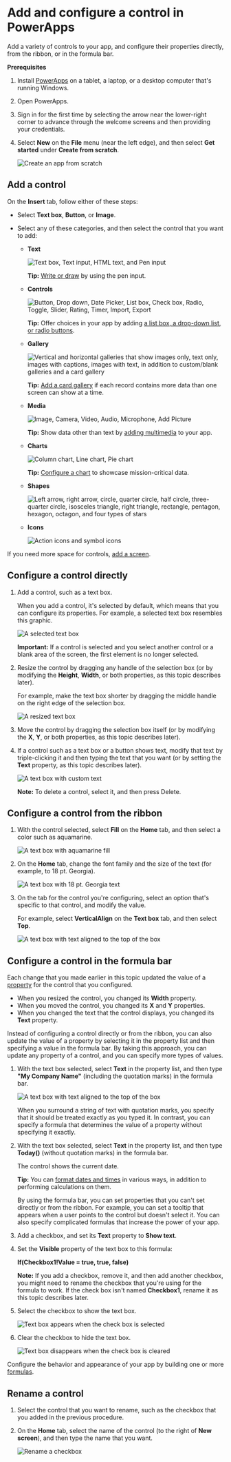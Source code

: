 <properties
	pageTitle="Add and configure a control | Microsoft PowerApps"
	description="Step-by-step instructions for adding and configuring controls directly, from the ribbon, or in the formula bar."
	services=""
	suite="powerapps"
	documentationCenter="na"
	authors="AFTOwen"
	manager="dwrede"
	editor=""
	tags=""/>

<tags
   ms.service="powerapps"
   ms.devlang="na"
   ms.topic="article"
   ms.tgt_pltfrm="na"
   ms.workload="na"
   ms.date="01/28/2015"
   ms.author="anneta"/>

# Add and configure a control in PowerApps #

Add a variety of controls to your app, and configure their properties directly, from the ribbon, or in the formula bar.

**Prerequisites**
1. Install [PowerApps](http://aka.ms/powerappsinstall) on a tablet, a laptop, or a desktop computer that's running Windows.  
1. Open PowerApps.  
1. Sign in for the first time by selecting the arrow near the lower-right corner to advance through the welcome screens and then providing your credentials.
1. Select **New** on the **File** menu (near the left edge), and then select **Get started** under **Create from scratch**.

	![Create an app from scratch](./media/add-configure-controls/blank-app.png)


## Add a control ##
On the **Insert** tab, follow either of these steps:

- Select **Text box**, **Button**, or **Image**.
- Select any of these categories, and then select the control that you want to add:

	- **Text**

		![Text box, Text input, HTML text, and Pen input](./media/add-configure-controls/text-category.png)

		**Tip:** [Write or draw](add-images-pictures-audio-video.md#write-or-draw-in-the-app) by using the pen input.

	- **Controls**

		![Button, Drop down, Date Picker, List box, Check box, Radio, Toggle, Slider, Rating, Timer, Import, Export](./media/add-configure-controls/controls-category.png)

		**Tip:** Offer choices in your app by adding [a list box, a drop-down list, or radio buttons](add-list-box-drop-down-list-radio-button).

	- **Gallery**

		![Vertical and horizontal galleries that show images only, text only, images with captions, images with text, in addition to custom/blank galleries and a card gallery](./media/add-configure-controls/gallery-category.png)

		**Tip:** [Add a card gallery](create-card-gallery.md) if each record contains more data than one screen can show at a time.

	- **Media**

		![Image, Camera, Video, Audio, Microphone, Add Picture](./media/add-configure-controls/media-category.png)

		**Tip:** Show data other than text by [adding multimedia](add-images-pictures-audio-video.md) to your app.

	- **Charts**

		![Column chart, Line chart, Pie chart](./media/add-configure-controls/chart-category.png)

		**Tip:** [Configure a chart](add-images-pictures-audio-video.md) to showcase mission-critical data.

	- **Shapes**

		![Left arrow, right arrow, circle, quarter circle, half circle, three-quarter circle, isosceles triangle, right triangle, rectangle, pentagon, hexagon, octagon, and four types of stars ](./media/add-configure-controls/shapes-category.png)

	- **Icons**

		![Action icons and symbol icons](./media/add-configure-controls/icon-category.png)

If you need more space for controls, [add a screen](add-screen-context-variables.md).

## Configure a control directly ##
1. Add a control, such as a text box.

	When you add a control, it's selected by default, which means that you can configure its properties. For example, a selected text box resembles this graphic.

	![A selected text box](./media/add-configure-controls/selected-text-box.png)

	**Important:** If a control is selected and you select another control or a blank area of the screen, the first element is no longer selected.

1. Resize the control by dragging any handle of the selection box (or by modifying the **Height**, **Width**, or both properties, as this topic describes later).

	For example, make the text box shorter by dragging the middle handle on the right edge of the selection box.

	![A resized text box](./media/add-configure-controls/shorter-text-box.png)

1. Move the control by dragging the selection box itself (or by modifying the **X**, **Y**, or both properties, as this topic describes later).

1. If a control such as a text box or a button shows text, modify that text by triple-clicking it and then typing the text that you want (or by setting the **Text** property, as this topic describes later).

	![A text box with custom text](./media/add-configure-controls/change-text-directly.png)

	**Note:** To delete a control, select it, and then press Delete.

## Configure a control from the ribbon ##

1. With the control selected, select **Fill** on the **Home** tab, and then select a color such as aquamarine.

	![A text box with aquamarine fill](./media/add-configure-controls/change-fill.png)

1. On the **Home** tab, change the font family and the size of the text (for example, to 18 pt. Georgia).

	![A text box with 18 pt. Georgia text](./media/add-configure-controls/change-font.png)

1. On the tab for the control you're configuring, select an option that's specific to that control, and modify the value.

	For example, select **VerticalAlign** on the **Text box** tab, and then select **Top**.

	![A text box with text aligned to the top of the box](./media/add-configure-controls/change-align.png)

## Configure a control in the formula bar ##
Each change that you made earlier in this topic updated the value of a [property](reference-properties.md) for the control that you configured.

- When you resized the control, you changed its **Width** property.
- When you moved the control, you changed its **X** and **Y** properties.
- When you changed the text that the control displays, you changed its **Text** property.

Instead of configuring a control directly or from the ribbon, you can also update the value of a property by selecting it in the property list and then specifying a value in the formula bar. By taking this approach, you can update any property of a control, and you can specify more types of values.

1. With the text box selected, select **Text** in the property list, and then type **"My Company Name"** (including the quotation marks) in the formula bar.

	![A text box with text aligned to the top of the box](./media/add-configure-controls/text-literal.png)

	When you surround a string of text with quotation marks, you specify that it should be treated exactly as you typed it. In contrast, you can specify a formula that determines the value of a property without specifying it exactly.

1. With the text box selected, select **Text** in the property list, and then type **Today()** (without quotation marks) in the formula bar.

	The control shows the current date.

	**Tip:** You can [format dates and times](show-text-dates-times.md) in various ways, in addition to performing calculations on them.

	By using the formula bar, you can set properties that you can't set directly or from the ribbon. For example, you can set a tooltip that appears when a user points to the control but doesn't select it. You can also specify complicated formulas that increase the power of your app.

1. Add a checkbox, and set its **Text** property to **Show text**.

1. Set the **Visible** property of the text box to this formula:

	**If(Checkbox1!Value = true, true, false)**

	**Note:** If you add a checkbox, remove it, and then add another checkbox, you might need to rename the checkbox that you're using for the formula to work. If the check box isn't named **Checkbox1**, rename it as this topic describes later.

1. Select the checkbox to show the text box.

	![Text box appears when the check box is selected](./media/add-configure-controls/show-text.png)

1. Clear the checkbox to hide the text box.

	![Text box disappears when the check box is cleared](./media/add-configure-controls/hide-text.png)

Configure the behavior and appearance of your app by building one or more [formulas](formula-reference.md).

## Rename a control ##
1. Select the control that you want to rename, such as the checkbox that you added in the previous procedure.

1. On the **Home** tab, select the name of the control (to the right of **New screen**), and then type the name that you want.

	![Rename a checkbox](./media/add-configure-controls/rename-control.png)
